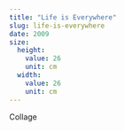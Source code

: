 ```yaml
---
title: "Life is Everywhere"
slug: life-is-everywhere
date: 2009
size:
  height:
    value: 26
    unit: cm
  width:
    value: 26
    unit: cm
---
```


Collage
